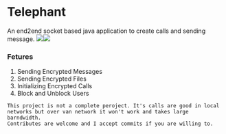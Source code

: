 # Telephant
An end2end socket based java application to create calls and sending message.
[![](Preview)](https://imgur.com/huU5xa9.jpg)[![](Preview)](https://i.imgur.com/imaqnJh.jpg)

### Fetures
1. Sending Encrypted Messages
2. Sending Encrypted Files
3. Initializing Encrypted Calls
4. Block and Unblock Users

```
This project is not a complete peroject. It's calls are good in local networks but over van network it won't work and takes large barndwidth.
Contributes are welcome and I accept commits if you are willing to.
```

